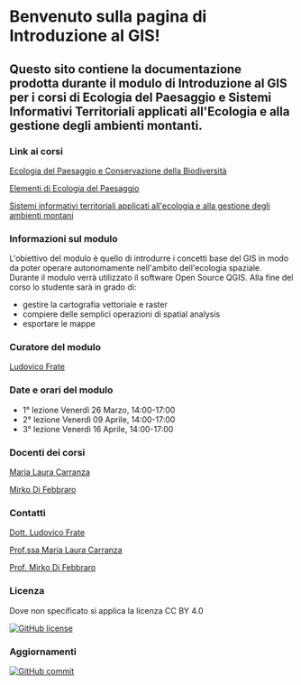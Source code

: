 # Benvenuto sulla pagina di Introduzione al GIS!

## Questo sito contiene la documentazione prodotta durante il modulo di **Introduzione al GIS** per i corsi di Ecologia del Paesaggio e Sistemi Informativi Territoriali applicati all'Ecologia e alla gestione degli ambienti montanti.

### Link ai corsi

[Ecologia del Paesaggio e Conservazione della Biodiversità](https://unimol.esse3.cineca.it/AttivitaDidatticaContestualizzata.do?ad_id=31309026&cds_id=10155&pds_id=9999&aa_ord_id=2016&aa_off_id=2020&cod_lingua=ita)

[Elementi di Ecologia del Paesaggio](https://unimol.esse3.cineca.it/AttivitaDidatticaContestualizzata.do?ad_id=31309023&cds_id=10017&pds_id=9999&aa_ord_id=2016&aa_off_id=2020&cod_lingua=ita)

[Sistemi informativi territoriali applicati all'ecologia e alla gestione degli ambienti montani](https://unimol.esse3.cineca.it/AttivitaDidatticaContestualizzata.do?ad_id=31310446&cds_id=10004&pds_id=9999&aa_ord_id=2017&aa_off_id=2020&cod_lingua=ita)


### Informazioni sul modulo
L'obiettivo del modulo è quello di introdurre i concetti base del GIS in modo da poter operare autonomamente nell'ambito dell'ecologia spaziale. Durante il modulo verrà utilizzato il software Open Source QGIS. Alla fine del corso lo studente sarà in grado di:
* gestire la cartografia vettoriale e raster
* compiere delle semplici operazioni di spatial analysis
* esportare le mappe

### Curatore del modulo
[Ludovico Frate](https://github.com/ludovico85)

### Date e orari del modulo
* 1° lezione Venerdì 26 Marzo, 14:00-17:00
* 2° lezione Venerdì 09 Aprile, 14:00-17:00
* 3° lezione Venerdì 16 Aprile, 14:00-17:00

### Docenti dei corsi
[Maria Laura Carranza](http://envixlab.unimol.it/team_mf/laura-carranza/)

[Mirko Di Febbraro](http://envixlab.unimol.it/team_mf/mirko-di-febbraro/)

### Contatti
[Dott. Ludovico Frate](mailto:frateludovico@gmail.com)

[Prof.ssa Maria Laura Carranza](mailto:carranza@unimol.it)

[Prof. Mirko Di Febbraro](mailto:mirkodifebbraro@gmail.com)

### Licenza
Dove non specificato si applica la licenza CC BY 4.0

<p><a href="https://github.com/Envixlab/paesaggioGIS/blob/master/License.md"><img src="https://camo.githubusercontent.com/b9e61d4d8db6ffad34c4367d2fa7089993491ce7/68747470733a2f2f696d672e736869656c64732e696f2f62616467652f4c6963656e73652d4372656174697665253230436f6d6d6f6e732532304174747269627574696f6e253230342e30253230496e7465726e6174696f6e616c2d626c7565" alt="GitHub license" data-canonical-src="https://img.shields.io/badge/License-Creative%20Commons%20Attribution%204.0%20International-blue" style="max-width:100%;"></a>


### Aggiornamenti

<a href="https://github.com/Envixlab/paesaggioGIS/commits/master"><img src="https://camo.githubusercontent.com/f5f7431cfccb2ebed2649bb2e2ab87ddc4659461/68747470733a2f2f696d672e736869656c64732e696f2f6769746875622f6c6173742d636f6d6d69742f70636d2d6470632f434f5649442d3139" alt="GitHub commit" data-canonical-src="https://img.shields.io/github/last-commit/pcm-dpc/COVID-19" style="max-width:100%;"></a></p>
